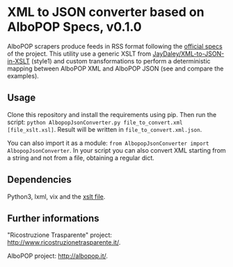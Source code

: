 # XML to JSON converter based on AlboPOP Specs, v0.1.0

AlboPOP scrapers produce feeds in RSS format following the [official specs](http://albopop.it/specs) of the project.
This utility use a generic XSLT from [JayDaley/XML-to-JSON-in-XSLT](https://github.com/JayDaley/XML-to-JSON-in-XSLT) (style1) and custom transformations to perform a deterministic mapping between AlboPOP XML and AlboPOP JSON
(see and compare the examples).

## Usage

Clone this repository and install the requirements using pip.
Then run the script: `python AlbopopJsonConverter.py file_to_convert.xml [file_xslt.xsl]`.
Result will be written in `file_to_convert.xml.json`.

You can also import it as a module: `from AlbopopJsonConverter import AlbopopJsonConverter`.
In your script you can also convert XML starting from a string and not from a file,
obtaining a regular dict.

## Dependencies

Python3, lxml, vix and the [xslt file](https://github.com/JayDaley/XML-to-JSON-in-XSLT/blob/master/xml2json-style1.xsl).

## Further informations

"Ricostruzione Trasparente" project: http://www.ricostruzionetrasparente.it/.

AlboPOP project: http://albopop.it/.

